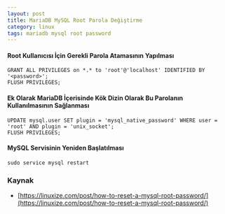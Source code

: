 ```yaml
---
layout: post
title: MariaDB MySQL Root Parola Değiştirme
category: linux
tags: mariadb mysql root password
---
```


#### Root Kullanıcısı İçin Gerekli Parola Atamasının Yapılması

    GRANT ALL PRIVILEGES on *.* to 'root'@'localhost' IDENTIFIED BY '<password>';
    FLUSH PRIVILEGES;

#### Ek Olarak MariaDB İçerisinde Kök Dizin Olarak Bu Parolanın Kullanılmasının Sağlanması

    UPDATE mysql.user SET plugin = 'mysql_native_password' WHERE user = 'root' AND plugin = 'unix_socket';
    FLUSH PRIVILEGES;

#### MySQL Servisinin Yeniden Başlatılması

    sudo service mysql restart

### Kaynak

- [https://linuxize.com/post/how-to-reset-a-mysql-root-password/](https://linuxize.com/post/how-to-reset-a-mysql-root-password/)
